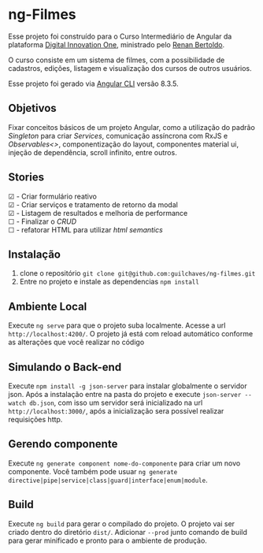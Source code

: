 # ng-Filmes

Esse projeto foi construído para o Curso Intermediário de Angular da plataforma [Digital Innovation One](https://digitalinnovation.one/), ministrado pelo [Renan Bertoldo](https://github.com/RenanRB).

O curso consiste em um sistema de filmes, com a possibilidade de cadastros, edições, listagem e visualização dos cursos de outros usuários.

Esse projeto foi gerado via [Angular CLI](https://github.com/angular/angular-cli) versão 8.3.5.

## Objetivos

Fixar conceitos básicos de um projeto Angular, como a utilização do padrão _Singleton_ para criar _Services_, comunicação assíncrona com RxJS e _Observables<>_, componentização do layout, componentes material ui, injeção de dependência, scroll infinito, entre outros.

## Stories

☑ - Criar formulário reativo<br>
☑ - Criar serviços e tratamento de retorno da modal<br>
☑ - Listagem de resultados e melhoria de performance<br>
☐ - Finalizar o _CRUD_<br>
☐ - refatorar HTML para utilizar _html semantics_<br>

## Instalação

1. clone o repositório `git clone git@github.com:guilchaves/ng-filmes.git`
2. Entre no projeto e instale as dependencias `npm install`

## Ambiente Local

Execute `ng serve` para que o projeto suba localmente. Acesse a url `http://localhost:4200/`. O projeto já está com reload automático conforme as alterações que você realizar no código

## Simulando o Back-end

Execute `npm install -g json-server` para instalar globalmente o servidor json. Após a instalação entre na pasta do projeto e execute `json-server --watch db.json`, com isso um servidor será inicializado na url `http://localhost:3000/`, após a inicialização sera possível realizar requisições http.

## Gerendo componente

Execute `ng generate component nome-do-componente` para criar um novo componente. Você também pode usuar `ng generate directive|pipe|service|class|guard|interface|enum|module`.

## Build

Execute `ng build` para gerar o compilado do projeto. O projeto vai ser criado dentro do diretório `dist/`. Adicionar `--prod` junto comando de build para gerar minificado e pronto para o ambiente de produção.

